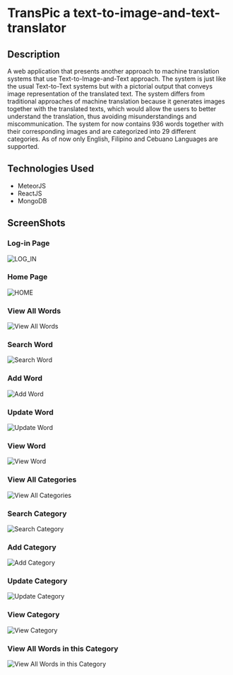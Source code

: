 # TransPic a text-to-image-and-text-translator

## Description
A web application that presents another approach to machine translation systems that use Text-to-Image-and-Text approach. The system is just like the usual Text-to-Text systems but with a pictorial output that conveys image representation of the translated text. The system differs from traditional approaches of machine translation because it generates images together with the translated texts, which would allow the users to better understand the translation, thus avoiding misunderstandings and miscommunication. The system for now contains 936 words together with their corresponding images and are categorized into 29 different categories. As of now only English, Filipino and Cebuano Languages are supported.

## Technologies Used
  - MeteorJS
  - ReactJS
  - MongoDB

## ScreenShots
### Log-in Page
![LOG_IN](https://lh3.googleusercontent.com/xNk2Di8Grr3Ben2AZySGgKYzbM6RRxNi7P5zlJNCm8as7uekA4So4lit8S_w7RXECuFrvPMWkX3xqoQ=w1280-h590-rw)

### Home Page
![HOME](https://lh3.googleusercontent.com/S9EwIbGecqzid2vXDzETCm53GugaObB_GYjFREHL16QVl1FkuF9LlBpzlgVPrC7x_nB2jk_G_yYj5XU=w1280-h590-rw)

### View All Words
![View All Words](https://lh6.googleusercontent.com/tZ6sWsCjsDrMRTF5zzGosOwteJu1Itzz-Z5MhGajKhQoCi_1Pe4KR8Y8siRRxBt2ZcmQQnAqTLo8kHA=w1280-h590-rw)

### Search Word
![Search Word](https://lh6.googleusercontent.com/T72y8W2EJDV_ql6nhYiQr87kqPW4kRI7oEnoJClyBbYCcqekeglgAW100Jy3-TUcoCt3UKWiYpLD_Uk=w1280-h590-rw)

### Add Word
![Add Word](https://lh5.googleusercontent.com/wVFwZa7ops6bbbrLtiHvfkN6Y8qacrr3jIE0rwX6wv3SYPS2v_Wigd5SRKEMB8ZQuFqQP2u_hwIuz9Q=w1280-h590-rw)

### Update Word
![Update Word](https://lh5.googleusercontent.com/dl4p6eCXVQRroSZ2U16TWKpc5nZIjg2lifXXNnkEqzUHZ8Ibi_TUp2t5PheCmXfwTkSfpnntsm39GO8=w1280-h590-rw)

### View Word
![View Word](https://lh6.googleusercontent.com/MYBj2jJs6OCOL5GPYg0emebOVWAt8F3cwEKeISlVeV_UWRZmrXpOnvwvcBVv9CEVtsyaycR5oM3ARfw=w1280-h590-rw)

### View All Categories
![View All Categories](https://lh6.googleusercontent.com/IV61R7npy0sNAvweKY-v-ui4q7G-hscXvg3xfGEgjPCHfYCEh0eDp3v7rbwKfCyR97p0v_O9HMiYmzA=w1280-h590-rw)

### Search Category
![Search Category](https://lh3.googleusercontent.com/z5bDV6ZuJWyC_qe3TKwuXaJCMJFjeEy718XS1fLcQZXU-RNJYf86vGLBkmFIIBlgDTxjBq33MH19VzE=w1280-h590-rw)

### Add Category
![Add Category](https://lh6.googleusercontent.com/Q0YxsFAEfb4Nwq6nqIcAtqfOxKARB6XlWzrv8K3-9FiX72ysAi_X4eTYPIAdiHD2Aif6F_j5aRYKNEY=w1280-h590-rw)

### Update Category
![Update Category](https://lh4.googleusercontent.com/tsL7gzqZ_1avEoKxlYnF2-3bXgc2LplPdgWntbh5NkpqTIfZFMDXL05cS0CAtT_0psWSlNN0ogjqkOo=w1280-h590-rw)

### View Category
![View Category](https://lh6.googleusercontent.com/OgoGrbD42PiN1DaI_EwgUgwwzPl28hoRbymg3acjBFXeWrcdRHpBQGrAZ8twFkDpdih4NRI6c3fjBDg=w1280-h590-rw)

### View All Words in this Category
![View All Words in this Category](https://lh4.googleusercontent.com/z7wpkTpdIXRM_Eswb40-UeVrqIWX00u2ph1kJL4O4nPXt3ejle7Y62-Q6T0j-mVTxaoHKpuYBRk6TXA=w1280-h590-rw)
